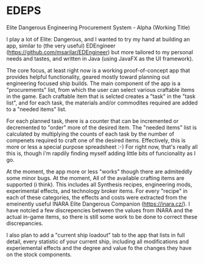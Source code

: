 # EDEPS
Elite Dangerous Engineering Procurement System - Alpha (Working Title)

I play a lot of Elite: Dangerous, and I wanted to try my hand at building an app, similar to (the very useful) EDEngineer (https://github.com/msarilar/EDEngineer) but more tailored to my personal needs and tastes, and written in Java (using JavaFX as the UI framework). 

The core focus, at least right now is a working proof-of-concept app that provides helpful functionality, geared mostly toward planning out engineering focused ship builds. The main component of the app is a "procurements" list, from which the user can select various craftable items in the game. Each craftable item that is selcted creates a "task" in the "task list", and for each task, the materials and/or commodites required are added to a "needed items" list.

For each planned task, there is a counter that can be incremented or decremented to "order" more of the desired item. The "needed items" list is calculated by multiplying the counts of each task by the number of compenets required to craft one of the desired items. Effectively, this is more or less a special purpose spreadsheet :-) For right now, that's really all this is, though i'm rapdily finding myself adding little bits of funcionality as I go. 

At the moment, the app more or less "works" though there are admiteddly some minor bugs. At the moment, All of the available crafting items are supported (i think). This includes all Synthesis recipes, engineering mods, experimental effects, and technology broker items. For every "recipe" in each of these categories, the effects and costs were extracted from the emeinently useful INARA Elite Dangerous Companion (https://inara.cz/). I have notcied a few discrepencies between the values from INARA and the actual in-game items, so there is still some work to be done to correct these discrepancies. 

I also plan to add a "current ship loadout" tab to the app that lists in full detail, every statistic of your current ship, including all modifications and experiemental effects and the degree and value fo the changes they have on the stock components.
